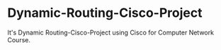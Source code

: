 # Dynamic-Routing-Cisco-Project
It's Dynamic Routing-Cisco-Project using Cisco for Computer Network Course.
